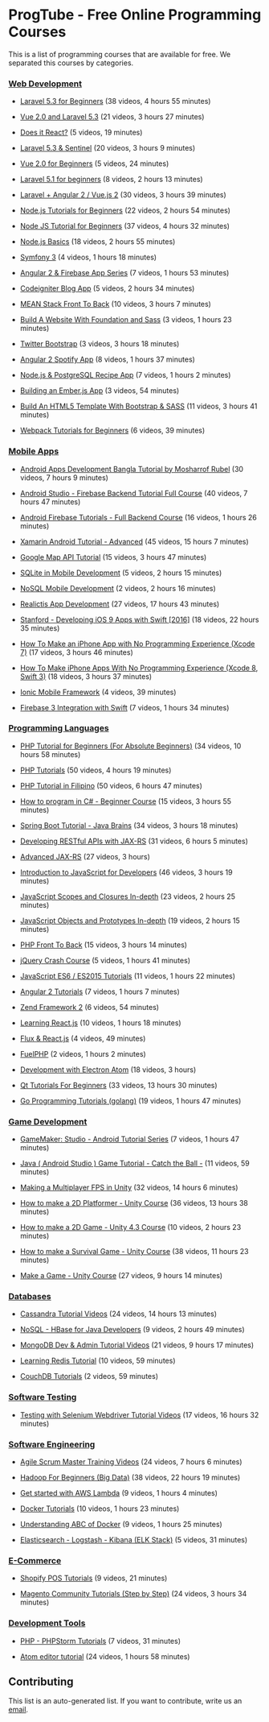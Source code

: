 ProgTube - Free Online Programming Courses
==========================================

This is a list of programming courses that are available for free. We separated this courses by categories.

### [Web Development](https://prog.tube/courses/web-development)

- [Laravel 5.3 for Beginners](https://prog.tube/laravel-53-for-beginners) (38 videos, 4 hours 55 minutes)

- [Vue 2.0 and Laravel 5.3](https://prog.tube/vue-20-and-laravel-53) (21 videos, 3 hours 27 minutes)

- [Does it React?](https://prog.tube/does-it-react) (5 videos, 19 minutes)

- [Laravel 5.3 & Sentinel](https://prog.tube/laravel-53-sentinel) (20 videos, 3 hours 9 minutes)

- [Vue 2.0 for Beginners](https://prog.tube/vue-20-for-beginners) (5 videos, 24 minutes)

- [Laravel 5.1 for beginners](https://prog.tube/laravel-51-for-beginners) (8 videos, 2 hours 13 minutes)

- [Laravel + Angular 2 / Vue.js 2](https://prog.tube/laravel-angular-2-vuejs-2) (30 videos, 3 hours 39 minutes)

- [Node.js Tutorials for Beginners](https://prog.tube/nodejs-tutorials-for-beginners) (22 videos, 2 hours 54 minutes)

- [Node JS Tutorial for Beginners](https://prog.tube/node-js-tutorial-for-beginners) (37 videos, 4 hours 32 minutes)

- [Node.js Basics](https://prog.tube/nodejs-basics) (18 videos, 2 hours 55 minutes)

- [Symfony 3](https://prog.tube/symfony-3) (4 videos, 1 hours 18 minutes)

- [Angular 2 & Firebase App Series](https://prog.tube/angular-2-firebase-app-series) (7 videos, 1 hours 53 minutes)

- [Codeigniter Blog App](https://prog.tube/codeigniter-blog-app) (5 videos, 2 hours 34 minutes)

- [MEAN Stack Front To Back](https://prog.tube/mean-stack-front-to-back) (10 videos, 3 hours 7 minutes)

- [Build A Website With Foundation and Sass](https://prog.tube/build-a-website-with-foundation-and-sass) (3 videos, 1 hours 23 minutes)

- [Twitter Bootstrap](https://prog.tube/twitter-bootstrap) (3 videos, 3 hours 18 minutes)

- [Angular 2 Spotify App](https://prog.tube/angular-2-spotify-app) (8 videos, 1 hours 37 minutes)

- [Node.js & PostgreSQL Recipe App](https://prog.tube/nodejs-postgresql-recipe-app) (7 videos, 1 hours 2 minutes)

- [Building an Ember.js App](https://prog.tube/building-an-emberjs-app) (3 videos, 54 minutes)

- [Build An HTML5 Template With Bootstrap & SASS](https://prog.tube/build-an-html5-template-with-bootstrap-sass) (11 videos, 3 hours 41 minutes)

- [Webpack Tutorials for Beginners](https://prog.tube/webpack-tutorials-for-beginners) (6 videos, 39 minutes)

### [Mobile Apps](https://prog.tube/courses/mobile-apps)

- [Android Apps Development Bangla Tutorial by Mosharrof Rubel](https://prog.tube/android-apps-development-bangla-tutorial-by-mosharrof-rubel) (30 videos, 7 hours 9 minutes)

- [Android Studio - Firebase Backend Tutorial Full Course](https://prog.tube/android-studio-firebase-backend-tutorial-full-course) (40 videos, 7 hours 47 minutes)

- [Android Firebase Tutorials - Full Backend Course](https://prog.tube/android-firebase-tutorials-full-backend-course) (16 videos, 1 hours 26 minutes)

- [Xamarin Android Tutorial - Advanced](https://prog.tube/xamarin-android-tutorial-advanced) (45 videos, 15 hours 7 minutes)

- [Google Map API Tutorial](https://prog.tube/google-map-api-tutorial) (15 videos, 3 hours 47 minutes)

- [SQLite in Mobile Development](https://prog.tube/sqlite-in-mobile-development) (5 videos, 2 hours 15 minutes)

- [NoSQL Mobile Development](https://prog.tube/nosql-mobile-development) (2 videos, 2 hours 16 minutes)

- [Realictis App Development](https://prog.tube/realictis-app-development) (27 videos, 17 hours 43 minutes)

- [Stanford - Developing iOS 9 Apps with Swift \[2016\]](https://prog.tube/stanford-developing-ios-9-apps-with-swift-2016) (18 videos, 22 hours 35 minutes)

- [How To Make an iPhone App with No Programming Experience (Xcode 7)](https://prog.tube/how-to-make-an-iphone-app-with-no-programming-experience-xcode-7) (17 videos, 3 hours 46 minutes)

- [How To Make iPhone Apps With No Programming Experience (Xcode 8, Swift 3)](https://prog.tube/how-to-make-iphone-apps-with-no-programming-experience-xcode-8-swift-3) (18 videos, 3 hours 37 minutes)

- [Ionic Mobile Framework](https://prog.tube/ionic-mobile-framework) (4 videos, 39 minutes)

- [Firebase 3 Integration with Swift](https://prog.tube/firebase-3-integration-with-swift) (7 videos, 1 hours 34 minutes)

### [Programming Languages](https://prog.tube/courses/programming-languages)

- [PHP Tutorial for Beginners (For Absolute Beginners)](https://prog.tube/php-tutorial-for-beginners-for-absolute-beginners) (34 videos, 10 hours 58 minutes)

- [PHP Tutorials](https://prog.tube/php-tutorials) (50 videos, 4 hours 19 minutes)

- [PHP Tutorial in Filipino](https://prog.tube/php-tutorial-in-filipino) (50 videos, 6 hours 47 minutes)

- [How to program in C# - Beginner Course](https://prog.tube/how-to-program-in-c-beginner-course) (15 videos, 3 hours 55 minutes)

- [Spring Boot Tutorial - Java Brains](https://prog.tube/spring-boot-tutorial-java-brains) (34 videos, 3 hours 18 minutes)

- [Developing RESTful APIs with JAX-RS](https://prog.tube/developing-restful-apis-with-jax-rs) (31 videos, 6 hours 5 minutes)

- [Advanced JAX-RS](https://prog.tube/advanced-jax-rs) (27 videos, 3 hours)

- [Introduction to JavaScript for Developers](https://prog.tube/introduction-to-javascript-for-developers) (46 videos, 3 hours 19 minutes)

- [JavaScript Scopes and Closures In-depth](https://prog.tube/javascript-scopes-and-closures-in-depth) (23 videos, 2 hours 25 minutes)

- [JavaScript Objects and Prototypes In-depth](https://prog.tube/javascript-objects-and-prototypes-in-depth) (19 videos, 2 hours 15 minutes)

- [PHP Front To Back](https://prog.tube/php-front-to-back) (15 videos, 3 hours 14 minutes)

- [jQuery Crash Course](https://prog.tube/jquery-crash-course) (5 videos, 1 hours 41 minutes)

- [JavaScript ES6 / ES2015 Tutorials](https://prog.tube/javascript-es6-es2015-tutorials) (11 videos, 1 hours 22 minutes)

- [Angular 2 Tutorials](https://prog.tube/angular-2-tutorials) (7 videos, 1 hours 7 minutes)

- [Zend Framework 2](https://prog.tube/zend-framework-2) (6 videos, 54 minutes)

- [Learning React.js](https://prog.tube/learning-reactjs) (10 videos, 1 hours 18 minutes)

- [Flux & React.js](https://prog.tube/flux-reactjs) (4 videos, 49 minutes)

- [FuelPHP](https://prog.tube/fuelphp) (2 videos, 1 hours 2 minutes)

- [Development with Electron Atom](https://prog.tube/development-with-electron-atom) (18 videos, 3 hours)

- [Qt Tutorials For Beginners](https://prog.tube/qt-tutorials-for-beginners) (33 videos, 13 hours 30 minutes)

- [Go Programming Tutorials (golang)](https://prog.tube/go-programming-tutorials-golang) (19 videos, 1 hours 47 minutes)

### [Game Development](https://prog.tube/courses/game-development)

- [GameMaker: Studio - Android Tutorial Series](https://prog.tube/gamemaker-studio-android-tutorial-series) (7 videos, 1 hours 47 minutes)

- [Java ( Android Studio ) Game Tutorial - Catch the Ball -](https://prog.tube/java-android-studio-game-tutorial-catch-the-ball) (11 videos, 59 minutes)

- [Making a Multiplayer FPS in Unity](https://prog.tube/making-a-multiplayer-fps-in-unity) (32 videos, 14 hours 6 minutes)

- [How to make a 2D Platformer - Unity Course](https://prog.tube/how-to-make-a-2d-platformer-unity-course) (36 videos, 13 hours 38 minutes)

- [How to make a 2D Game - Unity 4.3 Course](https://prog.tube/how-to-make-a-2d-game-unity-43-course) (10 videos, 2 hours 23 minutes)

- [How to make a Survival Game - Unity Course](https://prog.tube/how-to-make-a-survival-game-unity-course) (38 videos, 11 hours 23 minutes)

- [Make a Game - Unity Course](https://prog.tube/make-a-game-unity-course) (27 videos, 9 hours 14 minutes)

### [Databases](https://prog.tube/courses/databases)

- [Cassandra Tutorial Videos](https://prog.tube/cassandra-tutorial-videos) (24 videos, 14 hours 13 minutes)

- [NoSQL - HBase for Java Developers](https://prog.tube/nosql-hbase-for-java-developers) (9 videos, 2 hours 49 minutes)

- [MongoDB Dev & Admin Tutorial Videos](https://prog.tube/mongodb-dev-admin-tutorial-videos) (21 videos, 9 hours 17 minutes)

- [Learning Redis Tutorial](https://prog.tube/learning-redis-tutorial) (10 videos, 59 minutes)

- [CouchDB Tutorials](https://prog.tube/couchdb-tutorials) (2 videos, 59 minutes)

### [Software Testing](https://prog.tube/courses/software-testing)

- [Testing with Selenium Webdriver Tutorial Videos](https://prog.tube/testing-with-selenium-webdriver-tutorial-videos) (17 videos, 16 hours 32 minutes)

### [Software Engineering](https://prog.tube/courses/software-engineering)

- [Agile Scrum Master Training Videos](https://prog.tube/agile-scrum-master-training-videos) (24 videos, 7 hours 6 minutes)

- [Hadoop For Beginners (Big Data)](https://prog.tube/hadoop-for-beginners-big-data) (38 videos, 22 hours 19 minutes)

- [Get started with AWS Lambda](https://prog.tube/get-started-with-aws-lambda) (9 videos, 1 hours 4 minutes)

- [Docker Tutorials](https://prog.tube/docker-tutorials) (10 videos, 1 hours 23 minutes)

- [Understanding ABC of Docker](https://prog.tube/understanding-abc-of-docker) (9 videos, 1 hours 25 minutes)

- [Elasticsearch - Logstash - Kibana (ELK Stack)](https://prog.tube/elasticsearch-logstash-kibana-elk-stack) (5 videos, 31 minutes)

### [E-Commerce](https://prog.tube/courses/e-commerce)

- [Shopify POS Tutorials](https://prog.tube/shopify-pos-tutorials) (9 videos, 21 minutes)

- [Magento Community Tutorials (Step by Step)](https://prog.tube/magento-community-tutorials-step-by-step) (24 videos, 3 hours 34 minutes)

### [Development Tools](https://prog.tube/courses/development-tools)

- [PHP - PHPStorm Tutorials](https://prog.tube/php-phpstorm-tutorials) (7 videos, 31 minutes)

- [Atom editor tutorial](https://prog.tube/atom-editor-tutorial) (24 videos, 1 hours 58 minutes)

Contributing
------------

This list is an auto-generated list. If you want to contribute, write us an [email](mailto:info@prog.tube).